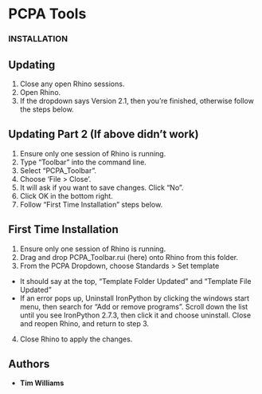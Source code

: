 
# PCPA Tools

### INSTALLATION
## Updating
1.	Close any open Rhino sessions.
2.	Open Rhino.
3.	If the dropdown says Version 2.1, then you’re finished, otherwise follow the steps below.

## Updating Part 2 (If above didn’t work)
1.	Ensure only one session of Rhino is running.
2.	Type “Toolbar” into the command line.
3.	Select “PCPA_Toolbar”.
4.	Choose ‘File > Close’.
5.	It will ask if you want to save changes. Click “No”.
6.	Click OK in the bottom right.
7.	Follow “First Time Installation” steps below.

## First Time Installation
1.	Ensure only one session of Rhino is running.
1.	Drag and drop PCPA_Toolbar.rui (here) onto Rhino from this folder.
2.	From the PCPA Dropdown, choose Standards > Set template
*	It should say at the top, “Template Folder Updated” and “Template File Updated”
*	If an error pops up, Uninstall IronPython by clicking the windows start menu, then search for “Add or remove programs”. Scroll down the list until you see IronPython 2.7.3, then click it and choose uninstall. Close and reopen Rhino, and return to step 3.
4.	Close Rhino to apply the changes.


## Authors
* **Tim Williams**
